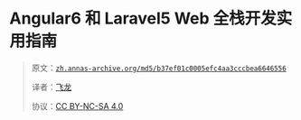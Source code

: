 # Angular6 和 Laravel5  Web 全栈开发实用指南

> 原文：[`zh.annas-archive.org/md5/b37ef01c0005efc4aa3cccbea6646556`](https://zh.annas-archive.org/md5/b37ef01c0005efc4aa3cccbea6646556)
> 
> 译者：[飞龙](https://github.com/wizardforcel)
> 
> 协议：[CC BY-NC-SA 4.0](http://creativecommons.org/licenses/by-nc-sa/4.0/)